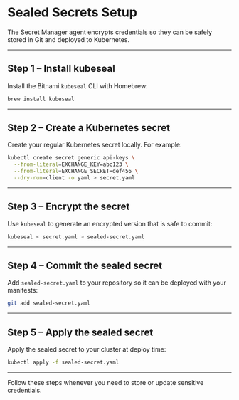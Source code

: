 # Sealed Secrets Setup

The Secret Manager agent encrypts credentials so they can be safely stored in Git and deployed to Kubernetes.

---

## Step 1 – Install kubeseal

Install the Bitnami `kubeseal` CLI with Homebrew:

```bash
brew install kubeseal
```

---

## Step 2 – Create a Kubernetes secret

Create your regular Kubernetes secret locally. For example:

```bash
kubectl create secret generic api-keys \
  --from-literal=EXCHANGE_KEY=abc123 \
  --from-literal=EXCHANGE_SECRET=def456 \
  --dry-run=client -o yaml > secret.yaml
```

---

## Step 3 – Encrypt the secret

Use `kubeseal` to generate an encrypted version that is safe to commit:

```bash
kubeseal < secret.yaml > sealed-secret.yaml
```

---

## Step 4 – Commit the sealed secret

Add `sealed-secret.yaml` to your repository so it can be deployed with your manifests:

```bash
git add sealed-secret.yaml
```

---

## Step 5 – Apply the sealed secret

Apply the sealed secret to your cluster at deploy time:

```bash
kubectl apply -f sealed-secret.yaml
```

---

Follow these steps whenever you need to store or update sensitive credentials.

